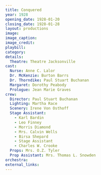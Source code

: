 ```yaml
---
title: Conquered
year: 1928
opening_date: 1928-01-20
closing_date: 1928-01-28
layout: productions
image:
image_caption:
image_credit:
playbill:
category:
details:
  Theatre: Theatre Jacksonville
cast:
  Nurse: Anne C. Lalor
  Dr. McKenzie: Burton Barrs
  Dr. Thorndike: Paul Stuart Buchanan
  Margaret: Dorothy Peabody
  Prologue: Jean Marie Graves
crew:
  Director: Paul Stuart Buchanan
  Lighting: Martha Race
  Scenery: Irene Von Osthoff
  Stage Assistant:
    - Karl Bardin
    - Leo Finney
    - Morris Diamond
    - Mrs. Calvin Wells
    - Birsa Shepard
    - Stage Assistant
    - Charles W. Crooke
  Props: Mrs. O.Z. Tyler
  Prop Assistant: Mrs. Thomas L. Snowden
orchestra:
external_links:
---
```

